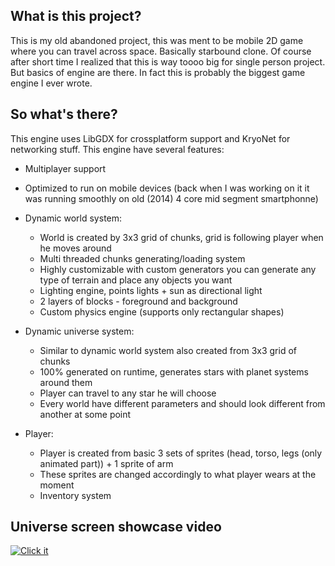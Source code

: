 ## What is this project?
This is my old abandoned project, this was ment to be mobile 2D game where you can travel across space. Basically starbound clone. Of course after short time I realized that this is way toooo big for single person project. But basics of engine are there. In fact this is probably the biggest game engine I ever wrote.

## So what's there?
This engine uses LibGDX for crossplatform support and KryoNet for networking stuff. This engine have several features:
- Multiplayer support 
- Optimized to run on mobile devices (back when I was working on it it was running smoothly on old (2014) 4 core mid segment smartphonne)
- Dynamic world system:
  - World is created by 3x3 grid of chunks, grid is following player when he moves around
  - Multi threaded chunks generating/loading system
  - Highly customizable with custom generators you can generate any type of terrain and place any objects you want
  - Lighting engine, points lights + sun as directional light
  - 2 layers of blocks - foreground and background
  - Custom physics engine (supports only rectangular shapes)
  
- Dynamic universe system:
  - Similar to dynamic world system also created from 3x3 grid of chunks
  - 100% generated on runtime, generates stars with planet systems around them
  - Player can travel to any star he will choose
  - Every world have different parameters and should look different from another at some point 

- Player:
  - Player is created from basic 3 sets of sprites (head, torso, legs (only animated part)) + 1 sprite of arm
  - These sprites are changed accordingly to what player wears at the moment
  - Inventory system

## Universe screen showcase video
[![Click it](https://img.youtube.com/vi/pGeCmkzOE8U/0.jpg)](https://www.youtube.com/watch?v=pGeCmkzOE8U)
 
